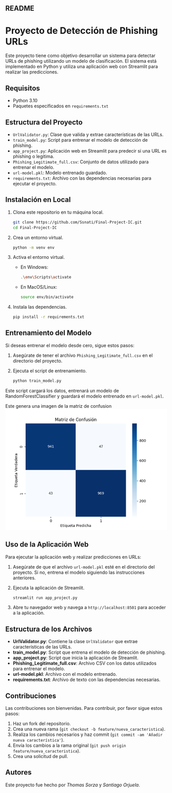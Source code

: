 ## README

# Proyecto de Detección de Phishing URLs

Este proyecto tiene como objetivo desarrollar un sistema para detectar URLs de phishing utilizando un modelo de clasificación. El sistema está implementado en Python y utiliza una aplicación web con Streamlit para realizar las predicciones.

## Requisitos

- Python 3.10
- Paquetes especificados en `requirements.txt`

## Estructura del Proyecto

- `UrlValidator.py`: Clase que valida y extrae características de las URLs.
- `train_model.py`: Script para entrenar el modelo de detección de phishing.
- `app_project.py`: Aplicación web en Streamlit para predecir si una URL es phishing o legítima.
- `Phishing_Legitimate_full.csv`: Conjunto de datos utilizado para entrenar el modelo.
- `url-model.pkl`: Modelo entrenado guardado.
- `requirements.txt`: Archivo con las dependencias necesarias para ejecutar el proyecto.

## Instalación en Local

1. Clona este repositorio en tu máquina local.
   ```bash
   git clone https://github.com/Ssnati/Final-Project-IC.git
   cd Final-Project-IC
   ```

2. Crea un entorno virtual.
   ```bash
   python -m venv env
   ```

3. Activa el entorno virtual.

   - En Windows:
     ```bash
     .\env\Scripts\activate
     ```
   - En MacOS/Linux:
     ```bash
     source env/bin/activate
     ```

4. Instala las dependencias.
   ```bash
   pip install -r requirements.txt
   ```

## Entrenamiento del Modelo

Si deseas entrenar el modelo desde cero, sigue estos pasos:

1. Asegúrate de tener el archivo `Phishing_Legitimate_full.csv` en el directorio del proyecto.

2. Ejecuta el script de entrenamiento.
   ```bash
   python train_model.py
   ```

Este script cargará los datos, entrenará un modelo de RandomForestClassifier y guardará el modelo entrenado en `url-model.pkl`.

Este genera una imagen de la matriz de confusion
![Diagrama del Proyecto](confusion_matrix.png)

## Uso de la Aplicación Web

Para ejecutar la aplicación web y realizar predicciones en URLs:

1. Asegúrate de que el archivo `url-model.pkl` esté en el directorio del proyecto. Si no, entrena el modelo siguiendo las instrucciones anteriores.

2. Ejecuta la aplicación de Streamlit.
   ```bash
   streamlit run app_project.py
   ```

3. Abre tu navegador web y navega a `http://localhost:8501` para acceder a la aplicación.

## Estructura de los Archivos

- **UrlValidator.py**: Contiene la clase `UrlValidator` que extrae características de las URLs.
- **train_model.py**: Script que entrena el modelo de detección de phishing.
- **app_project.py**: Script que inicia la aplicación de Streamlit.
- **Phishing_Legitimate_full.csv**: Archivo CSV con los datos utilizados para entrenar el modelo.
- **url-model.pkl**: Archivo con el modelo entrenado.
- **requirements.txt**: Archivo de texto con las dependencias necesarias.

## Contribuciones

Las contribuciones son bienvenidas. Para contribuir, por favor sigue estos pasos:

1. Haz un fork del repositorio.
2. Crea una nueva rama (`git checkout -b feature/nueva_caracteristica`).
3. Realiza los cambios necesarios y haz commit (`git commit -am 'Añadir nueva característica'`).
4. Envía los cambios a la rama original (`git push origin feature/nueva_caracteristica`).
5. Crea una solicitud de pull.

## Autores

Este proyecto fue hecho por *Thomas Sorza* y *Santiago Orjuela*.
